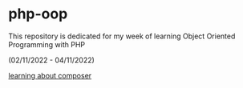 # php-oop
This repository is dedicated for my week of learning Object Oriented Programming with PHP

(02/11/2022 - 04/11/2022)

[learning about composer](https://github.com/Nguyen-Minh-Kha/composer-php-learning)
